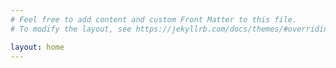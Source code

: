 ```yaml
---
# Feel free to add content and custom Front Matter to this file.
# To modify the layout, see https://jekyllrb.com/docs/themes/#overriding-theme-defaults

layout: home
---
```

<!-- Hello! Welcome to personal website. I love everything Robotics related. -->

<!-- _________________ -->
